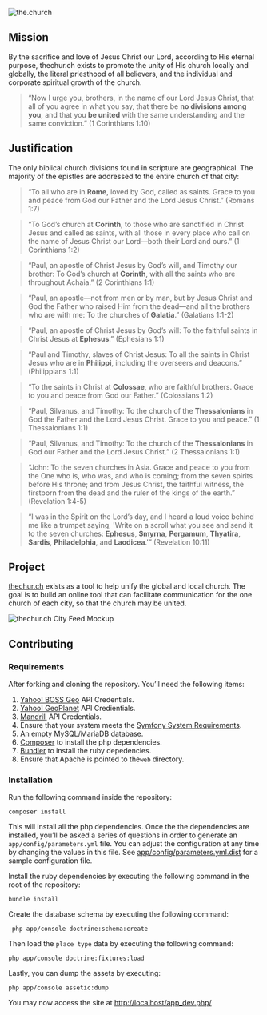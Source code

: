 ![the.church](https://thechur.ch/bundles/churchteaser/images/logo2.png)

## Mission
By the sacrifice and love of Jesus Christ our Lord, according to His eternal purpose, thechur.ch exists to promote the unity of His church locally and globally, the literal priesthood of all believers, and the individual and corporate spiritual growth of the church.

> “Now I urge you, brothers, in the name of our Lord Jesus Christ, that all of you agree in what you say, that there be **no divisions among you**, and that you **be united** with the same understanding and the same conviction.” (1 Corinthians 1:10)

## Justification
The only biblical church divisions found in scripture are geographical. The majority of the epistles are addressed to the entire church of that city:

> “To all who are in **Rome**, loved by God, called as saints. Grace to you and peace from God our Father and the Lord Jesus Christ.” (Romans 1:7)

> “To God’s church at **Corinth**, to those who are sanctified in Christ Jesus and called as saints, with all those in every place who call on the name of Jesus Christ our Lord—both their Lord and ours.” (1 Corinthians 1:2)

> “Paul, an apostle of Christ Jesus by God’s will, and Timothy our brother: To God’s church at **Corinth**, with all the saints who are throughout Achaia.” (2 Corinthians 1:1)

> “Paul, an apostle—not from men or by man, but by Jesus Christ and God the Father who raised Him from the dead—and all the brothers who are with me: To the churches of **Galatia**.” (Galatians 1:1-2)

> “Paul, an apostle of Christ Jesus by God’s will: To the faithful saints in Christ Jesus at **Ephesus**.” (Ephesians 1:1)

> “Paul and Timothy, slaves of Christ Jesus: To all the saints in Christ Jesus who are in **Philippi**, including the overseers and deacons.” (Philippians 1:1)

> “To the saints in Christ at **Colossae**, who are faithful brothers. Grace to you and peace from God our Father.” (Colossians 1:2)

> “Paul, Silvanus, and Timothy: To the church of the **Thessalonians** in God the Father and the Lord Jesus Christ. Grace to you and peace.” (1 Thessalonians 1:1)

> “Paul, Silvanus, and Timothy: To the church of the **Thessalonians** in God our Father and the Lord Jesus Christ.” (2 Thessalonians 1:1)

> “John: To the seven churches in Asia. Grace and peace to you from the One who is, who was, and who is coming; from the seven spirits before His throne; and from Jesus Christ, the faithful witness, the firstborn from the dead and the ruler of the kings of the earth.” (Revelation 1:4-5)

> “I was in the Spirit on the Lord’s day, and I heard a loud voice behind me like a trumpet saying, 'Write on a scroll what you see and send it to the seven churches: **Ephesus**, **Smyrna**, **Pergamum**, **Thyatira**, **Sardis**, **Philadelphia**, and **Laodicea**.'” (Revelation 10:11)

## Project
[thechur.ch](https://thechur.ch) exists as a tool to help unify the global and local church. The goal is to build an online tool that can facilitate communication for the one church of each city, so that the church may be united.

![thechur.ch City Feed Mockup](https://docs.google.com/uc?id=0By6fCOSDOhkvUlIzVzFMWGtJWU0)

## Contributing

### Requirements
After forking and cloning the repository. You’ll need the following items:

1. [Yahoo! BOSS Geo](https://developer.yahoo.com/boss/geo/) API Credentials.
2. [Yahoo! GeoPlanet](https://developer.yahoo.com/geo/geoplanet/) API Credientials.
3. [Mandrill](http://mandrill.com/) API Credentials.
4. Ensure that your system meets the [Symfony System Requirements](http://symfony.com/doc/current/reference/requirements.html).
5. An empty MySQL/MariaDB database.
6. [Composer](https://getcomposer.org/) to install the php dependencies.
7. [Bundler](http://bundler.io/) to install the ruby depedencies.
7. Ensure that Apache is pointed to the`web` directory.

### Installation
Run the following command inside the repository:
```
composer install
```

This will install all the php dependencies. Once the the dependencies are installed, you’ll be asked a series of questions in order to generate an `app/config/parameters.yml` file. You can adjust the configuration at any time by changing the values in this file. See [app/config/parameters.yml.dist](https://github.com/church/thechurch/blob/develop/app/config/parameters.yml.dist) for a sample configuration file.

Install the ruby dependencies by executing the following command in the root of the repository:
```
bundle install
```

Create the database schema by executing the following command:
```
 php app/console doctrine:schema:create
```

Then load the `place type` data by executing the following command:
```
php app/console doctrine:fixtures:load
```

Lastly, you can dump the assets by executing:
```
php app/console assetic:dump

```

You may now access the site at [http://localhost/app_dev.php/](http://localhost/app_dev.php/)
 
